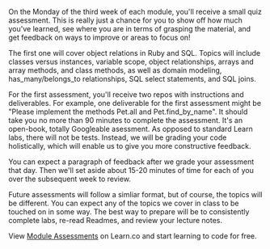 On the Monday of the third week of each module, you'll receive a small quiz assessment. This is really just a chance for you to show off how much you've learned, see where you are in terms of grasping the material, and get feedback on ways to improve or areas to focus on!

The first one will cover object relations in Ruby and SQL. Topics will include classes versus instances, variable scope, object relationships, arrays and array methods, and class methods, as well as domain modeling, has_many/belongs_to relationships, SQL select statements, and SQL joins. 

For the first assessment, you'll receive two repos with instructions and deliverables. For example, one deliverable for the first assessment might be "Please implement the methods Pet.all and Pet.find_by_name". It should take you no more than 90 minutes to complete the assessment. It's an open-book, totally Googleable asessment. As opposed to standard Learn labs, there will not be tests. Instead, we will be grading your code holistically, which will enable us to give you more constructive feedback.

You can expect a paragraph of feedback after we grade your assessment that day. Then we'll set aside about 15-20 minutes of time for each of you over the subsequent week to review. 

Future assessments will follow a simliar format, but of course, the topics will be different. You can expect any of the topics we cover in class to be touched on in some way. The best way to prepare will be to consistently complete labs, re-read Readmes, and review your lecture notes.
<p class='util--hide'>View <a href='https://learn.co/lessons/module-assessments'>Module Assessments</a> on Learn.co and start learning to code for free.</p>
